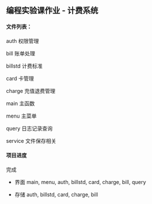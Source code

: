 ## 编程实验课作业 - 计费系统

#### 文件列表：

auth 权限管理

bill 账单处理

billstd 计费标准

card 卡管理

charge 充值退费管理

main 主函数

menu 主菜单

query 日志记录查询

service 文件保存相关

#### 项目进度

完成 

 - 界面 main, menu, auth, billstd, card, charge, bill, query

 - 存储 auth, billstd, card, charge, bill
